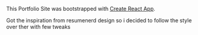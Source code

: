 This Portfolio Site was bootstrapped with [Create React App](https://github.com/facebook/create-react-app).

Got the inspiration from resumenerd design so i decided to follow the style over ther with few tweaks
